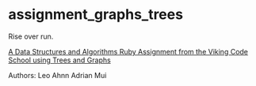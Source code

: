 # assignment_graphs_trees
Rise over run.

[A Data Structures and Algorithms Ruby Assignment from the Viking Code School using Trees and Graphs](http://www.vikingcodeschool.com)

Authors:
Leo Ahnn
Adrian Mui
